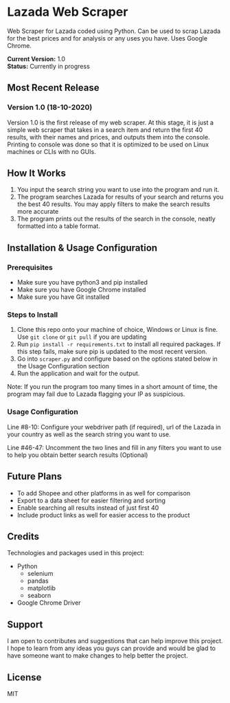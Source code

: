 # Lazada Web Scraper 
Web Scraper for Lazada coded using Python. Can be used to scrap Lazada for the best prices and for analysis or any uses you have. Uses Google Chrome.

<b>Current Version:</b> 1.0 <br>
<b>Status:</b> Currently in progress



## Most Recent Release
### Version 1.0 (18-10-2020)
Version 1.0 is the first release of my web scraper. At this stage, it is just a simple web scraper that takes in a search item and return the first 40 results, with their names and prices, and outputs them into the console. Printing to console was done so that it is optimized to be used on Linux machines or CLIs with no GUIs.



## How It Works
1. You input the search string you want to use into the program and run it.
2. The program searches Lazada for results of your search and returns you the best 40 results. You may apply filters to make the search results more accurate
3. The program prints out the results of the search in the console, neatly formatted into a table format.



## Installation & Usage Configuration
### Prerequisites
- Make sure you have python3 and pip installed
- Make sure you have Google Chrome installed
- Make sure you have Git installed

### Steps to Install
1. Clone this repo onto your machine of choice, Windows or Linux is fine. Use `git clone` or `git pull` if you are updating
2. Run `pip install -r requirements.txt` to install all required packages. If this step fails, make sure pip is updated to the most recent version.
3. Go into `scraper.py` and configure based on the options stated below in the Usage Configuration section
4. Run the application and wait for the output.

Note: If you run the program too many times in a short amount of time, the program may fail due to Lazada flagging your IP as suspicious.

### Usage Configuration
Line #8-10: Configure your webdriver path (if required), url of the Lazada in your country as well as the search string you want to use.

Line #46-47: Uncomment the two lines and fill in any filters you want to use to help you obtain better search results (Optional) 



## Future Plans
- To add Shopee and other platforms in as well for comparison
- Export to a data sheet for easier filtering and sorting
- Enable searching all results instead of just first 40
- Include product links as well for easier access to the product



## Credits
Technologies and packages used in this project:
- Python   
    - selenium
    - pandas
    - matplotlib
    - seaborn
- Google Chrome Driver



## Support
I am open to contributes and suggestions that can help improve this project. I hope to learn from any ideas you guys can provide and would be glad to have someone want to make changes to help better the project. 



## License
MIT
